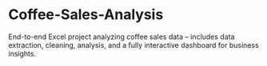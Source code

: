 # Coffee-Sales-Analysis
End-to-end Excel project analyzing coffee sales data – includes data extraction, cleaning, analysis, and a fully interactive dashboard for business insights.
